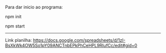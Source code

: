 Para dar inicio ao programa:

npm init

npm start

--------------------------------------------------------------------------------------------------------------------
Link planilha: https://docs.google.com/spreadsheets/d/1zI-BsXkWk4OW5So1pY09ANCTnbEPkPhCeHPL9RIufCc/edit#gid=0
